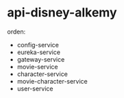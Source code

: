 # api-disney-alkemy

orden:
- config-service
- eureka-service
- gateway-service
- movie-service
- character-service
- movie-character-service
- user-service

